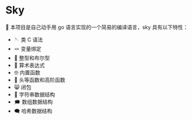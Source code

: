 # Sky

🥳 本项目是自己动手用 go 语言实现的一个简易的编译语言，sky 具有以下特性：

- 🪡 类 C 语法
- 🪢 变量绑定
- 👏 整型和布尔型
- 🤪 算术表达式
- 🤓 内置函数
- 🤖 头等函数和高阶函数
- 😸 闭包
- 💬 字符串数据结构
- 🗯️ 数组数据结构
- 🗨️ 哈希数据结构